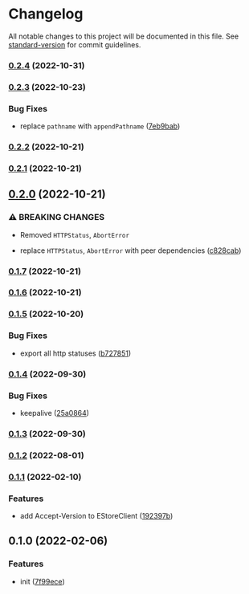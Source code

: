 # Changelog

All notable changes to this project will be documented in this file. See [standard-version](https://github.com/conventional-changelog/standard-version) for commit guidelines.

### [0.2.4](https://github.com/BlackGlory/estore-js/compare/v0.2.3...v0.2.4) (2022-10-31)

### [0.2.3](https://github.com/BlackGlory/estore-js/compare/v0.2.2...v0.2.3) (2022-10-23)


### Bug Fixes

* replace `pathname` with `appendPathname` ([7eb9bab](https://github.com/BlackGlory/estore-js/commit/7eb9bab15c86baeb7439e268df4bb324d2fdcb03))

### [0.2.2](https://github.com/BlackGlory/estore-js/compare/v0.2.1...v0.2.2) (2022-10-21)

### [0.2.1](https://github.com/BlackGlory/estore-js/compare/v0.2.0...v0.2.1) (2022-10-21)

## [0.2.0](https://github.com/BlackGlory/estore-js/compare/v0.1.7...v0.2.0) (2022-10-21)


### ⚠ BREAKING CHANGES

* Removed `HTTPStatus`, `AbortError`

* replace `HTTPStatus`, `AbortError` with peer dependencies ([c828cab](https://github.com/BlackGlory/estore-js/commit/c828cab9d17a97b9afe69e366664b7f1fb291151))

### [0.1.7](https://github.com/BlackGlory/estore-js/compare/v0.1.6...v0.1.7) (2022-10-21)

### [0.1.6](https://github.com/BlackGlory/estore-js/compare/v0.1.5...v0.1.6) (2022-10-21)

### [0.1.5](https://github.com/BlackGlory/estore-js/compare/v0.1.4...v0.1.5) (2022-10-20)


### Bug Fixes

* export all http statuses ([b727851](https://github.com/BlackGlory/estore-js/commit/b727851f29962c6627d68432d3c23a9f723bb172))

### [0.1.4](https://github.com/BlackGlory/estore-js/compare/v0.1.3...v0.1.4) (2022-09-30)


### Bug Fixes

* keepalive ([25a0864](https://github.com/BlackGlory/estore-js/commit/25a0864c1e2a5feb403d12561ff5591962a8abc4))

### [0.1.3](https://github.com/BlackGlory/estore-js/compare/v0.1.2...v0.1.3) (2022-09-30)

### [0.1.2](https://github.com/BlackGlory/estore-js/compare/v0.1.1...v0.1.2) (2022-08-01)

### [0.1.1](https://github.com/BlackGlory/estore-js/compare/v0.1.0...v0.1.1) (2022-02-10)


### Features

* add Accept-Version to EStoreClient ([192397b](https://github.com/BlackGlory/estore-js/commit/192397bf809a0ebfca8e046ab9abad5d40ce970d))

## 0.1.0 (2022-02-06)


### Features

* init ([7f99ece](https://github.com/BlackGlory/estore-js/commit/7f99ece1cc72666b3d126d972a072a7ed03f027b))
